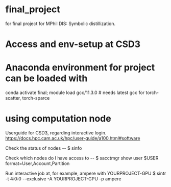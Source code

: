 # final_project
for final project for MPhil DIS: Symbolic distillization.



# Access and env-setup at CSD3

# Anaconda environment for project can be loaded with 
conda activate final; module load gcc/11.3.0 # needs latest gcc for torch-scatter, torch-sparce

# using computation node
Userguide for CSD3, regarding interactive login.
https://docs.hpc.cam.ac.uk/hpc/user-guide/a100.html#software

Check the status of nodes -- 
$ sinfo

Check which nodes do I have access to --
$ sacctmgr show user $USER format=User,Account,Partition

Run interactive job at, for example, ampere with YOURPROJECT-GPU
$ sintr -t 4:0:0 --exclusive -A YOURPROJECT-GPU -p ampere
